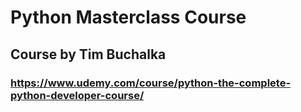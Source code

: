 # Python Masterclass Course

## Course by Tim Buchalka

### https://www.udemy.com/course/python-the-complete-python-developer-course/
